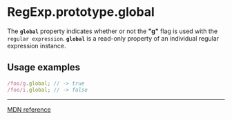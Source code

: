 # RegExp.prototype.global

The **`global`** property indicates whether or not the **"g"** flag is used with the `regular expression`. **`global`** is a read-only property of an individual regular expression instance.

## Usage examples

```js
/foo/g.global; // -> true
/foo/i.global; // -> false
```

---

[MDN reference](https://developer.mozilla.org/en-US/docs/Web/JavaScript/Reference/Global_Objects/RegExp/global)
